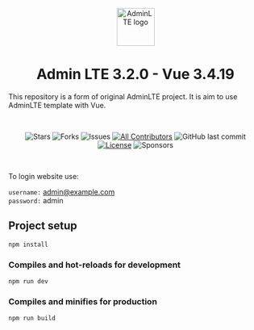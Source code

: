 <p align="center" style="margin-bottom: 32px">
  <a href="https://erdkse.com" >
    <img src="https://raw.githubusercontent.com/erdkse/adminlte-3-vue/main/public/assets/img/logo.png" alt="AdminLTE logo" width="75" height="75">
  </a>
</p>

<h1 align="center">Admin LTE 3.2.0 - Vue 3.4.19</h1>

<p>
  This repository is a form of original AdminLTE project. It is aim to use AdminLTE template with Vue.
</p>
<br>

<span align="center">

![Stars](https://img.shields.io/github/stars/erdkse/adminlte-3-vue)
![Forks](https://img.shields.io/github/forks/erdkse/adminlte-3-vue)
![Issues](https://img.shields.io/github/issues/erdkse/adminlte-3-vue)
[![All Contributors](https://img.shields.io/badge/all_contributors-1-orange.svg?style=flat-square)](#contributors-)
![GitHub last commit](https://img.shields.io/github/last-commit/erdkse/adminlte-3-vue.svg)
[![License](https://img.shields.io/github/license/erdkse/adminlte-3-vue.svg)](LICENSE)
![Sponsors](https://img.shields.io/github/sponsors/erdkse.svg)

</span>

<br>

To login website use:

`username:` admin@example.com<br />
`password:` admin<br />

## Project setup

```
npm install
```

### Compiles and hot-reloads for development

```
npm run dev
```

### Compiles and minifies for production

```
npm run build
```
